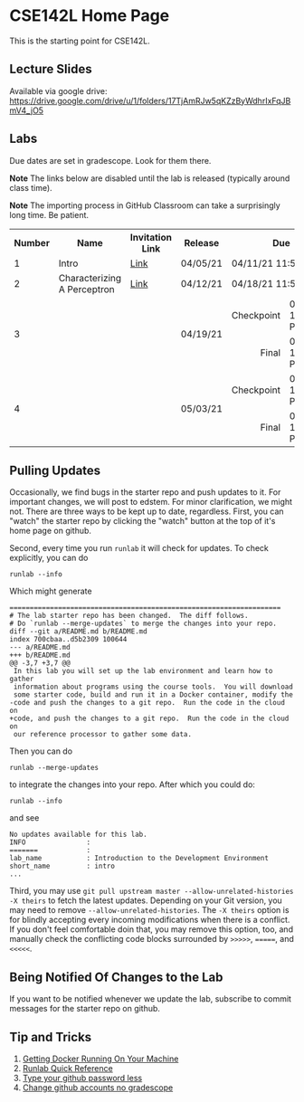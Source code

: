 # CSE142L Home Page

This is the starting point for CSE142L.

## Lecture Slides

Available via google drive: https://drive.google.com/drive/u/1/folders/17TjAmRJw5qKZzByWdhrIxFqJBmV4_jO5

## Labs

Due dates are set in gradescope.  Look for them there.

**Note** The links below are disabled until the lab is released (typically around class time).

**Note** The importing process in GitHub Classroom can take a surprisingly long time.  Be patient.

<table>
 <tr><th>Number</th><th>Name</th><th>Invitation Link</th><th>Release</th><th colspan=2>Due</th><th>Starter Repo</th></tr>
 <tr><td>1</td><td>Intro</td><td><a href="https://classroom.github.com/a/gNSleHrN">Link</a></td><td>04/05/21</td><td colspan=2>04/11/21 11:59 PM</td><td><a href="https://github.com/CSE142/sp21-CSE142L-intro-starter">Link</a></td></tr>
 <tr><td>2</td><td>Characterizing A Perceptron</td><td><a href="https://classroom.github.com/a/XRUpgIPD">Link</a></td><td>04/12/21</td><td colspan=2>04/18/21 11:59 PM</td><td><a href="https://github.com/CSE142/sp21-CSE142L-characterizing-starter">Link</a></td></tr>
 <tr><td rowspan=2>3</td><td rowspan=2></td><td rowspan=2></td><td rowspan=2>04/19/21</td><td align=right>Checkpoint</td><td>04/25/21 11:59 PM</td><td rowspan=2></td></tr>
 <tr><td align=right>Final</td><td>05/02/21 11:59 PM</td></tr>
 <tr><td rowspan=2>4</td><td rowspan=2></td><td rowspan=2></td><td rowspan=2>05/03/21</td><td align=right>Checkpoint</td><td>05/09/21 11:59 PM</td><td rowspan=2></td></tr>
 <tr><td align=right>Final</td><td>05/16/21 11:59 PM</td></tr>
</table>

## Pulling Updates

Occasionally, we find bugs in the starter repo and push updates to it.  For important changes, we will post to edstem.  For minor clarification, we might not.  There are three ways to be kept up to date, regardless.  First, you can "watch" the starter repo by clicking the "watch" button at the top of it's home page on github.

Second, every time you run `runlab` it will check for updates.  To check explicitly, you can do

```
runlab --info
```

Which might generate

```
===================================================================
# The lab starter repo has been changed.  The diff follows.
# Do `runlab --merge-updates` to merge the changes into your repo.
diff --git a/README.md b/README.md
index 700cbaa..d5b2309 100644
--- a/README.md
+++ b/README.md
@@ -3,7 +3,7 @@
 In this lab you will set up the lab environment and learn how to gather
 information about programs using the course tools.  You will download
 some starter code, build and run it in a Docker container, modify the
-code and push the changes to a git repo.  Run the code in the cloud on
+code, and push the changes to a git repo.  Run the code in the cloud on
 our reference processor to gather some data.
```

Then you can do 

``` 
runlab --merge-updates
```

to integrate the changes into your repo.  After which you could do:

```
runlab --info
```

and see

```
No updates available for this lab.
INFO               :
=======            :
lab_name           : Introduction to the Development Environment
short_name         : intro
...
```

Third, you may use `git pull upstream master --allow-unrelated-histories -X theirs` to fetch the latest updates. Depending on your Git version, you may need to remove `--allow-unrelated-histories`. The `-X theirs` option is for blindly accepting every incoming modifications when there is a conflict. If you don't feel comfortable doin that, you may remove this option, too, and manually check the conflicting code blocks surrounded by `>>>>>`, `=====`, and `<<<<<`.

## Being Notified Of Changes to the Lab

If you want to be notified whenever we update the lab, subscribe to commit messages for the starter repo on github.

## Tip and Tricks

1. [Getting Docker Running On Your Machine](Getting-Docker.md)
2. [Runlab Quick Reference](runlab-quickref.md)
3. [Type your github password less](https://help.github.com/en/github/using-git/caching-your-github-password-in-git)
4. [Change github accounts no gradescope](use-a-different-github-account.md)


